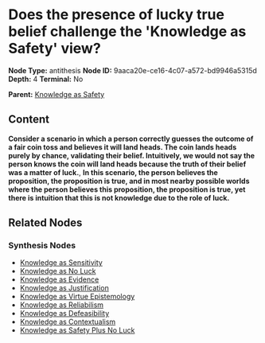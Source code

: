 # Does the presence of lucky true belief challenge the 'Knowledge as Safety' view?

**Node Type:** antithesis
**Node ID:** 9aaca20e-ce16-4c07-a572-bd9946a5315d
**Depth:** 4
**Terminal:** No

**Parent:** [Knowledge as Safety](knowledge-as-safety-synthesis-318c0c29-f421-450e-b461-6d3a23bebd45.md)

## Content

**Consider a scenario in which a person correctly guesses the outcome of a fair coin toss and believes it will land heads. The coin lands heads purely by chance, validating their belief. Intuitively, we would not say the person knows the coin will land heads because the truth of their belief was a matter of luck.**, **In this scenario, the person believes the proposition, the proposition is true, and in most nearby possible worlds where the person believes this proposition, the proposition is true, yet there is intuition that this is not knowledge due to the role of luck.**

## Related Nodes

### Synthesis Nodes

- [Knowledge as Sensitivity](knowledge-as-sensitivity-synthesis-d62f88fd-f86b-4634-bf31-0376c8c922e4.md)
- [Knowledge as No Luck](knowledge-as-no-luck-synthesis-2044cdd6-43f6-414f-b30d-8f6de9c21e91.md)
- [Knowledge as Evidence](knowledge-as-evidence-synthesis-1f58c365-9045-40a4-be90-2df1854fffdd.md)
- [Knowledge as Justification](knowledge-as-justification-synthesis-a613606e-d052-448f-a2d0-d6f9ecb72f3f.md)
- [Knowledge as Virtue Epistemology](knowledge-as-virtue-epistemology-synthesis-8a7a2575-34a9-4517-b56c-c6837bed1cd1.md)
- [Knowledge as Reliabilism](knowledge-as-reliabilism-synthesis-8b579edf-14f8-4748-8475-6fd2bf9234d4.md)
- [Knowledge as Defeasibility](knowledge-as-defeasibility-synthesis-b910d1b0-ddcc-454d-b16f-393dbce5ad9f.md)
- [Knowledge as Contextualism](knowledge-as-contextualism-synthesis-7983ae90-2801-41ee-bfa2-59fc73ca6e3c.md)
- [Knowledge as Safety Plus No Luck](knowledge-as-safety-plus-no-luck-synthesis-08f0c153-68eb-4903-9571-44ec861c68c4.md)
